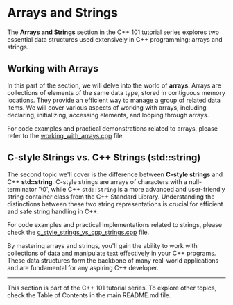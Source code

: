 # Arrays and Strings

The **Arrays and Strings** section in the C++ 101 tutorial series explores two essential data structures used extensively in C++ programming: arrays and strings.

## Working with Arrays

In this part of the section, we will delve into the world of **arrays**. Arrays are collections of elements of the same data type, stored in contiguous memory locations. They provide an efficient way to manage a group of related data items. We will cover various aspects of working with arrays, including declaring, initializing, accessing elements, and looping through arrays.

For code examples and practical demonstrations related to arrays, please refer to the [working_with_arrays.cpp](working_with_arrays.cpp) file.

## C-style Strings vs. C++ Strings (std::string)

The second topic we'll cover is the difference between **C-style strings** and C++ **std::string**. C-style strings are arrays of characters with a null-terminator '\0', while C++ `std::string` is a more advanced and user-friendly string container class from the C++ Standard Library. Understanding the distinctions between these two string representations is crucial for efficient and safe string handling in C++.

For code examples and practical implementations related to strings, please check the [c_style_strings_vs_cpp_strings.cpp](c_style_strings_vs_cpp_strings.cpp) file.

By mastering arrays and strings, you'll gain the ability to work with collections of data and manipulate text effectively in your C++ programs. These data structures form the backbone of many real-world applications and are fundamental for any aspiring C++ developer.

---
This section is part of the C++ 101 tutorial series. To explore other topics, check the Table of Contents in the main README.md file.